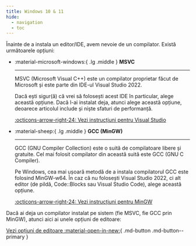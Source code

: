 ```yaml
---
title: Windows 10 & 11
hide:
  - navigation
  - toc
---
```


Înainte de a instala un editor/IDE, avem nevoie de un compilator. Există
următoarele opțiuni:

<div class="grid cards" markdown>

- :material-microsoft-windows:{ .lg .middle } **MSVC**

    ---

    MSVC (Microsoft Visual C++) este un compilator proprietar făcut de Microsoft
    și este parte din IDE-ul Visual Studio 2022.

    Dacă ești sigur(ă) că vrei să folosești acest IDE în particular, alege
    această opțiune. Dacă l-ai instalat deja, atunci alege această opțiune,
    deoarece articolul include și niște sfaturi de performanță.

    [:octicons-arrow-right-24: Vezi instrucțiuni pentru Visual
    Studio](./editors/windows/visual-studio-2022.md)

- :material-sheep:{ .lg .middle } **GCC (MinGW)**

    ---

    GCC (GNU Compiler Collection) este o suită de compilatoare libere și
    gratuite. Cel mai folosit compilator din această suită este GCC (GNU C
    Compiler).

    Pe Windows, cea mai ușoară metodă de a instala compilatorul GCC este
    folosind MinGW-w64. În caz că nu folosești Visual Studio 2022, ci alt editor
    (de pildă, Code::Blocks sau Visual Studio Code), alege această opțiune.

    [:octicons-arrow-right-24: Vezi instrucțiuni pentru MinGW](./compilers/windows/mingw64.md)

</div>

Dacă ai deja un compilator instalat pe sistem (fie MSVC, fie GCC prin MinGW),
atunci aici ai unele opțiuni de editoare:

[Vezi opțiuni de editoare :material-open-in-new:](./editors/windows/optiuni-editoare.md){ .md-button .md-button--primary }
